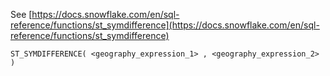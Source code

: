See [https://docs.snowflake.com/en/sql-reference/functions/st_symdifference](https://docs.snowflake.com/en/sql-reference/functions/st_symdifference)
```
ST_SYMDIFFERENCE( <geography_expression_1> , <geography_expression_2> )
```
